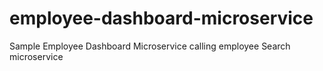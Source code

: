 # employee-dashboard-microservice
Sample Employee Dashboard Microservice calling employee Search microservice

